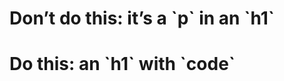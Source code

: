 <h1 className="details-button">
  Don’t do this: it’s a `p` in an `h1`
</h1>

<h1 className="main">Do this: an `h1` with `code`</h1>
